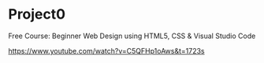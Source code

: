 # Project0
Free Course: Beginner Web Design using HTML5, CSS &amp; Visual Studio Code

https://www.youtube.com/watch?v=C5QFHp1oAws&t=1723s
